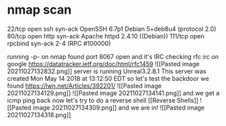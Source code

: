 # nmap scan

22/tcp  open  ssh     syn-ack OpenSSH 6.7p1 Debian 5+deb8u4 (protocol 2.0)
80/tcp  open  http    syn-ack Apache httpd 2.4.10 ((Debian))
111/tcp open  rpcbind syn-ack 2-4 (RPC #100000)



running -p- on nmap 
found port 8067 open and it's IRC 
checking rfc irc on google https://datatracker.ietf.org/doc/html/rfc1459
![[Pasted image 20211027132832.png]]
server is running Unreal3.2.8.1
This server was created Mon May 14 2018 at 13:12:50 EDT
so let's test the backdoor we found 
https://lwn.net/Articles/392201/
![[Pasted image 20211027134129.png]]
![[Pasted image 20211027134141.png]]
and we get a icmp ping back 
now let's try to do a reverse shell [[Reverse Shells]]
![[Pasted image 20211027134309.png]]
and we are in!
![[Pasted image 20211027134318.png]]
